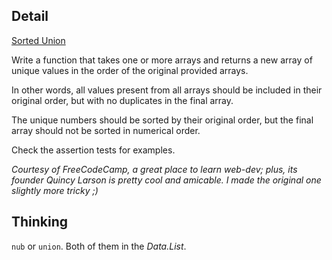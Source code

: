 ## Detail

[Sorted Union](https://www.codewars.com/kata/sorted-union)

Write a function that takes one or more arrays and returns a new array of unique values in the order of the original provided arrays.

In other words, all values present from all arrays should be included in their original order, but with no duplicates in the final array.

The unique numbers should be sorted by their original order, but the final array should not be sorted in numerical order.

Check the assertion tests for examples.

*Courtesy of FreeCodeCamp, a great place to learn web-dev; plus, its founder Quincy Larson is pretty cool and amicable. I made the original one slightly more tricky ;)*

## Thinking

`nub` or `union`. Both of them in the *Data.List*.